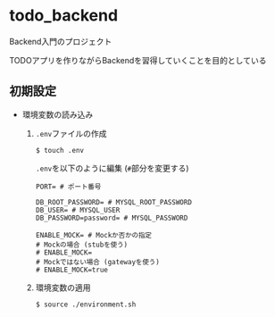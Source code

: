 # todo_backend

Backend入門のプロジェクト

TODOアプリを作りながらBackendを習得していくことを目的としている

## 初期設定

- 環境変数の読み込み
    1. `.env`ファイルの作成
    
        `$ touch .env`

        `.env`を以下のように編集 (`#`部分を変更する)
        ```
        PORT= # ポート番号

        DB_ROOT_PASSWORD= # MYSQL_ROOT_PASSWORD
        DB_USER= # MYSQL_USER
        DB_PASSWORD=password= # MYSQL_PASSWORD

        ENABLE_MOCK= # Mockか否かの指定
        # Mockの場合 (stubを使う)
        # ENABLE_MOCK=
        # Mockではない場合 (gatewayを使う)
        # ENABLE_MOCK=true
        ```

    2. 環境変数の適用
        ```sh
        $ source ./environment.sh
        ```